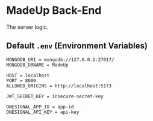 # MadeUp Back-End
The server logic.

## Default `.env` (Environment Variables)
```env
MONGODB_URI = mongodb://127.0.0.1:27017/
MONGODB_DBNAME = MadeUp

HOST = localhost
PORT = 8000
ALLOWED_ORIGINS = http://localhost:5173

JWT_SECRET_KEY = insecure-secret-key

ONESIGNAL_APP_ID = app-id
ONESIGNAL_API_KEY = api-key
```
